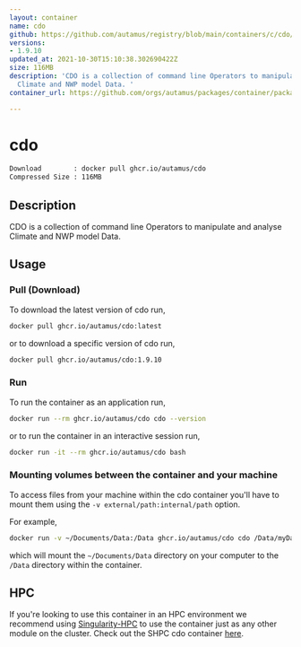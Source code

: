 ```yaml
---
layout: container
name: cdo
github: https://github.com/autamus/registry/blob/main/containers/c/cdo/spack.yaml
versions:
- 1.9.10
updated_at: 2021-10-30T15:10:38.302690422Z
size: 116MB
description: 'CDO is a collection of command line Operators to manipulate and analyse
  Climate and NWP model Data. '
container_url: https://github.com/orgs/autamus/packages/container/package/cdo

---
```

# cdo
```bash 
Download        : docker pull ghcr.io/autamus/cdo
Compressed Size : 116MB
```

## Description
CDO is a collection of command line Operators to manipulate and analyse Climate and NWP model Data. 

## Usage
### Pull (Download)
To download the latest version of cdo run,

```bash
docker pull ghcr.io/autamus/cdo:latest
```

or to download a specific version of cdo run,

```bash
docker pull ghcr.io/autamus/cdo:1.9.10
```
### Run
To run the container as an application run,
```bash
docker run --rm ghcr.io/autamus/cdo cdo --version
```

or to run the container in an interactive session run,
```bash
docker run -it --rm ghcr.io/autamus/cdo bash
```

### Mounting volumes between the container and your machine
To access files from your machine within the cdo container you'll have to mount them using the `-v external/path:internal/path` option.

For example,
```bash
docker run -v ~/Documents/Data:/Data ghcr.io/autamus/cdo cdo /Data/myData.csv
```
which will mount the `~/Documents/Data` directory on your computer to the `/Data` directory within the container.

## HPC
If you're looking to use this container in an HPC environment we recommend using [Singularity-HPC](https://singularity-hpc.readthedocs.io) to use the container just as any other module on the cluster. Check out the SHPC cdo container [here](https://singularityhub.github.io/singularity-hpc/r/ghcr.io-autamus-cdo/).